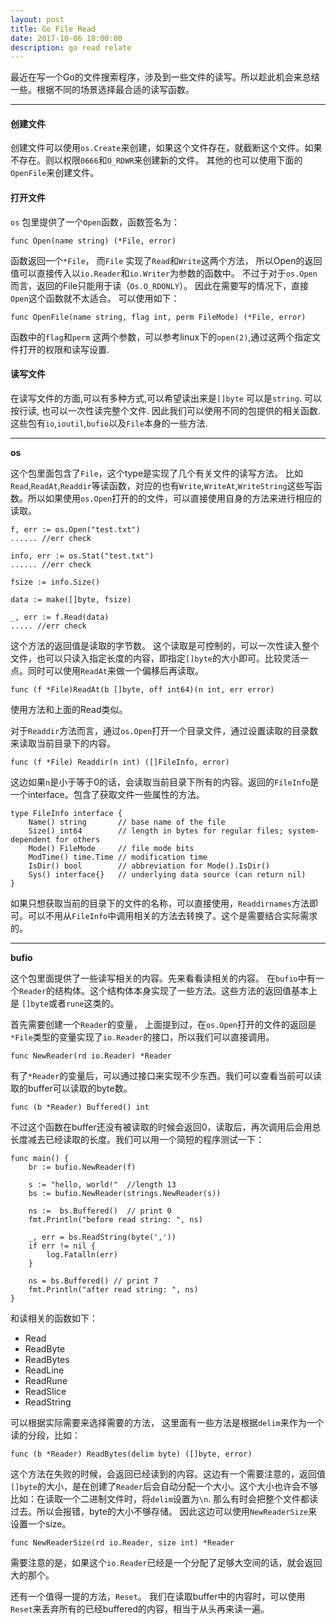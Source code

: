 ```yaml
---
layout: post
title: Go File Read
date: 2017-10-06 18:00:00
description: go read relate
---
```


最近在写一个Go的文件搜索程序，涉及到一些文件的读写。所以趁此机会来总结一些。根据不同的场景选择最合适的读写函数。

 <hr>

#### 创建文件

创建文件可以使用`os.Create`来创建，如果这个文件存在，就截断这个文件。如果不存在。则以权限`0666`和`O_RDWR`来创建新的文件。
其他的也可以使用下面的`OpenFile`来创建文件。 


#### 打开文件

`os` 包里提供了一个`Open`函数，函数签名为：

```
func Open(name string) (*File, error)
```

函数返回一个`*File`， 而`File` 实现了`Read`和`Write`这两个方法， 所以Open的返回值可以直接传入以`io.Reader`和`io.Writer`为参数的函数中。
不过于对于`os.Open`而言，返回的File只能用于读（`Os.O_RDONLY`）。 因此在需要写的情况下，直接`Open`这个函数就不太适合。 可以使用如下：

```
func OpenFile(name string, flag int, perm FileMode) (*File, error)
```

函数中的`flag`和`perm` 这两个参数，可以参考linux下的`open(2)`,通过这两个指定文件打开的权限和读写设置.


#### 读写文件

在读写文件的方面,可以有多种方式,可以希望读出来是`[]byte` 可以是`string`. 可以按行读, 也可以一次性读完整个文件. 因此我们可以使用不同的包提供的相关函数.
这些包有`io`,`ioutil`,`bufio`以及`File`本身的一些方法.


<hr>

**os**  

这个包里面包含了`File`，这个type是实现了几个有关文件的读写方法。 比如`Read`,`ReadAt`,`Readdir`等读函数，对应的也有`Write`,`WriteAt`,`WriteString`这些写函数。所以如果使用`os.Open`打开的的文件，可以直接使用自身的方法来进行相应的读取。

```
f, err := os.Open("test.txt")
...... //err check

info, err := os.Stat("test.txt")
...... //err check

fsize := info.Size()

data := make([]byte, fsize)

_, err := f.Read(data)
..... //err check
```

这个方法的返回值是读取的字节数。 这个读取是可控制的，可以一次性读入整个文件，也可以只读入指定长度的内容，即指定`[]byte`的大小即可。比较灵活一点。同时可以使用`ReadAt`来做一个偏移后再读取。

```
func (f *File)ReadAt(b []byte, off int64)(n int, err error)
```

使用方法和上面的Read类似。

对于`Readdir`方法而言，通过`os.Open`打开一个目录文件，通过设置读取的目录数来读取当前目录下的内容。

```
func (f *File) Readdir(n int) ([]FileInfo, error)
```

这边如果`n`是小于等于0的话，会读取当前目录下所有的内容。返回的`FileInfo`是一个interface。包含了获取文件一些属性的方法。

```
type FileInfo interface {
    Name() string       // base name of the file
    Size() int64        // length in bytes for regular files; system-dependent for others
    Mode() FileMode     // file mode bits
    ModTime() time.Time // modification time
    IsDir() bool        // abbreviation for Mode().IsDir()
    Sys() interface{}   // underlying data source (can return nil)
}
```

如果只想获取当前的目录下的文件的名称，可以直接使用，`Readdirnames`方法即可。可以不用从`FileInfo`中调用相关的方法去转换了。这个是需要结合实际需求的。

<hr>

**bufio**  

这个包里面提供了一些读写相关的内容。先来看看读相关的内容。 在`bufio`中有一个`Reader`的结构体。这个结构体本身实现了一些方法。这些方法的返回值基本上是
`[]byte`或者`rune`这类的。

首先需要创建一个`Reader`的变量， 上面提到过，在`os.Open`打开的文件的返回是`*File`类型的变量实现了`io.Reader`的接口，所以我们可以直接调用。

```
func NewReader(rd io.Reader) *Reader
```

有了`*Reader`的变量后，可以通过接口来实现不少东西。我们可以查看当前可以读取的buffer可以读取的byte数。

```
func (b *Reader) Buffered() int
```

不过这个函数在buffer还没有被读取的时候会返回0，读取后，再次调用后会用总长度减去已经读取的长度。我们可以用一个简短的程序测试一下：

```
func main() {
    br := bufio.NewReader(f)

    s := "hello, world!"  //length 13
    bs := bufio.NewReader(strings.NewReader(s))

    ns :=  bs.Buffered()  // print 0
    fmt.Println("before read string: ", ns)

    _, err = bs.ReadString(byte(','))
    if err != nil {
        log.Fatalln(err)
    }

    ns = bs.Buffered() // print 7
    fmt.Println("after read string: ", ns)
}
```

和读相关的函数如下：

+ Read
+ ReadByte
+ ReadBytes
+ ReadLine
+ ReadRune
+ ReadSlice
+ ReadString

可以根据实际需要来选择需要的方法， 这里面有一些方法是根据`delim`来作为一个读的分段，比如：

```
func (b *Reader) ReadBytes(delim byte) ([]byte, error)
```

这个方法在失败的时候，会返回已经读到的内容。这边有一个需要注意的，返回值`[]byte`的大小，是在创建了`Reader`后会自动分配一个大小。这个大小也许会不够
比如：在读取一个二进制文件时，将`delim`设置为`\n`. 那么有时会把整个文件都读过去。所以会报错，byte的大小不够存储。 因此这边可以使用`NewReaderSize`来
设置一个size。

```
func NewReaderSize(rd io.Reader, size int) *Reader
```

需要注意的是，如果这个`io.Reader`已经是一个分配了足够大空间的话，就会返回大的那个。

还有一个值得一提的方法，`Reset`。 我们在读取buffer中的内容时，可以使用`Reset`来丢弃所有的已经buffered的内容，相当于从头再来读一遍。

